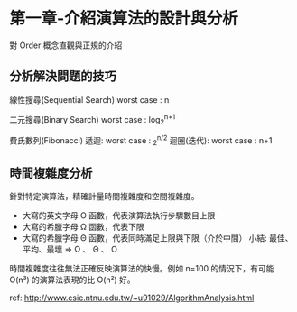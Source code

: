 # 第一章-介紹演算法的設計與分析
對 Order 概念直觀與正規的介紹

## 分析解決問題的技巧
線性搜尋(Sequential Search) 
worst case : n

二元搜尋(Binary Search)
worst case : log<sub>2</sub><sup>n+1</sup>

費氏數列(Fibonacci)
遞迴:
worst case : <sub>2</sub><sup>n/2</sup>
迴圈(迭代):
worst case : n+1

## 時間複雜度分析
針對特定演算法，精確計量時間複雜度和空間複雜度。

- 大寫的英文字母 O 函數，代表演算法執行步驟數目上限
- 大寫的希臘字母 Ω 函數，代表下限
- 大寫的希臘字母 Θ 函數，代表同時滿足上限與下限（介於中間）
小結: 最佳、平均、最壞 => Ω 、 Θ 、 O 

時間複雜度往往無法正確反映演算法的快慢。例如 n=100 的情況下，有可能 O(n³) 的演算法表現的比 O(n²) 好。

ref: http://www.csie.ntnu.edu.tw/~u91029/AlgorithmAnalysis.html
